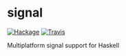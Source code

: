 # signal
[![Hackage](https://img.shields.io/hackage/v/signal.svg?style=plastic)](https://hackage.haskell.org/package/signal)
[![Travis](https://img.shields.io/travis/pmlodawski/signal.svg?style=plastic)](https://travis-ci.org/pmlodawski/signal)

Multiplatform signal support for Haskell
